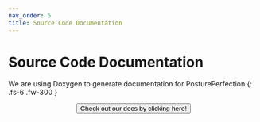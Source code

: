 ```yaml
---
nav_order: 5
title: Source Code Documentation
---
```


# Source Code Documentation

We are using Doxygen to generate documentation for PosturePerfection
{: .fs-6 .fw-300 }

<div align="center">
  <a href="html/index.html">
    <button type="button" class="btn">Check out our docs by clicking here!</button>
  </a>
</div>
